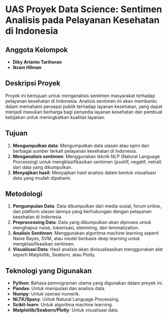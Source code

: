 # UAS Proyek Data Science: Sentimen Analisis pada Pelayanan Kesehatan di Indonesia

## Anggota Kelompok

- **Diky Arianto Tarihoran**
- **Ikram Hilman**

## Deskripsi Proyek

Proyek ini bertujuan untuk menganalisis sentimen masyarakat terhadap pelayanan kesehatan di Indonesia. Analisis sentimen ini akan membantu dalam memahami persepsi publik terhadap layanan kesehatan, yang dapat menjadi masukan berharga bagi penyedia layanan kesehatan dan pembuat kebijakan untuk meningkatkan kualitas layanan.

## Tujuan

1. **Mengumpulkan data**: Mengumpulkan data ulasan atau opini dari berbagai sumber terkait pelayanan kesehatan di Indonesia.
2. **Menganalisis sentimen**: Menggunakan teknik NLP (Natural Language Processing) untuk mengklasifikasikan sentimen (positif, negatif, netral) dari data yang dikumpulkan.
3. **Menyajikan hasil**: Menyajikan hasil analisis dalam bentuk visualisasi data yang mudah dipahami.

## Metodologi

1. **Pengumpulan Data**: Data dikumpulkan dari media sosial, forum online, dan platform ulasan lainnya yang berhubungan dengan pelayanan kesehatan di Indonesia.
2. **Preprocessing Data**: Data yang dikumpulkan akan diproses untuk menghapus noise, tokenisasi, stemming, dan lemmatization.
3. **Analisis Sentimen**: Menggunakan algoritma machine learning seperti Naive Bayes, SVM, atau model berbasis deep learning untuk mengklasifikasikan sentimen.
4. **Visualisasi Data**: Hasil analisis akan divisualisasikan menggunakan alat seperti Matplotlib, Seaborn, atau Plotly.

## Teknologi yang Digunakan

- **Python**: Bahasa pemrograman utama yang digunakan dalam proyek ini.
- **Pandas**: Untuk manipulasi dan analisis data.
- **Numpy**: Untuk operasi numerik.
- **NLTK/Spacy**: Untuk Natural Language Processing.
- **Scikit-learn**: Untuk algoritma machine learning.
- **Matplotlib/Seaborn/Plotly**: Untuk visualisasi data.
